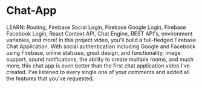 # Chat-App
LEARN: Routing, Firebase Social Login, Firebase Google Login, Firebase Facebook Login, React Context API, Chat Engine, REST API's, environment variables, and more!  In this project video, you'll build a full-fledged Firebase Chat Application. With social authentication including Google and Facebook using Firebase, online statuses, great design, and functionality, image support, sound notifications, the ability to create multiple rooms, and much more, this chat app is even better than the first chat application video I've created. I've listened to every single one of your comments and added all the features that you've requested.
